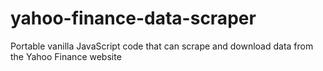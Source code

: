 # yahoo-finance-data-scraper
Portable vanilla JavaScript code that can scrape and download data from the Yahoo Finance website
